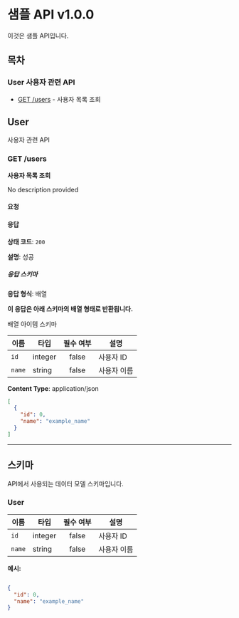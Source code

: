 # 샘플 API v1.0.0

이것은 샘플 API입니다.

## 목차

### User 사용자 관련 API

- [GET /users](#get--users) - 사용자 목록 조회


## User

사용자 관련 API

<h3 id='get--users'></h3>

### GET /users

**사용자 목록 조회**

No description provided

#### 요청



#### 응답


**상태 코드**: `200`

**설명**: 성공


##### 응답 스키마

**응답 형식**: 배열


**이 응답은 아래 스키마의 배열 형태로 반환됩니다.**

배열 아이템 스키마

| 이름 | 타입 | 필수 여부 | 설명 |
|------|------|:--------:|------|
| `id` | integer | false | 사용자 ID |
| `name` | string | false | 사용자 이름 |

**Content Type**: application/json

```json
[
  {
    "id": 0,
    "name": "example_name"
  }
]
```


---

## 스키마

API에서 사용되는 데이터 모델 스키마입니다.


### User

| 이름 | 타입 | 필수 여부 | 설명 |
|------|------|:--------:|------|
| `id` | integer | false | 사용자 ID |
| `name` | string | false | 사용자 이름 |



**예시:**

```json

{
  "id": 0,
  "name": "example_name"
}

```


